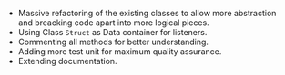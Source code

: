 * Massive refactoring of the existing classes to allow more abstraction and breacking code apart into more logical pieces.
* Using Class `Struct` as Data container for listeners.
* Commenting all methods for better understanding.
* Adding more test unit  for maximum quality assurance.
* Extending documentation.


